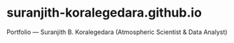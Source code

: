 # suranjith-koralegedara.github.io
Portfolio — Suranjith B. Koralegedara (Atmospheric Scientist &amp; Data Analyst)
